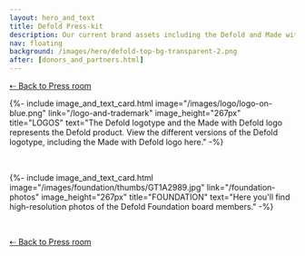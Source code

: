 ```yaml
---
layout: hero_and_text
title: Defold Press-kit
description: Our current brand assets including the Defold and Made with Defold logos. You will also find a selection of high-resolution photos of the Defold Foundation board members.
nav: floating
background: /images/hero/defold-top-bg-transparent-2.png
after: [donors_and_partners.html]
---
```


[⇠ Back to Press room](/press)

<div style="display: grid; grid-template-columns: repeat(auto-fit, minmax(400px, 1fr)); grid-gap: 2rem; padding: 0px;">
{%- include image_and_text_card.html image="/images/logo/logo-on-blue.png" link="/logo-and-trademark" image_height="267px" title="LOGOS" text="The Defold logotype and the Made with Defold logo represents the Defold product. View the different versions of the Defold logotype, including the Made with Defold logo here." -%}

{%- include image_and_text_card.html image="/images/foundation/thumbs/GT1A2989.jpg" link="/foundation-photos" image_height="267px" title="FOUNDATION" text="Here you'll find high-resolution photos of the Defold Foundation board members." -%}
</div>

<br/>

[⇠ Back to Press room](/press)
